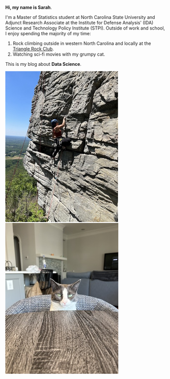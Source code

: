 **Hi, my name is Sarah**.

I'm a Master of Statistics student at North Carolina State University and Adjunct Research Associate at the Institute for Defense Analysis' (IDA) Science and Technology Policy Institute (STPI). Outside of work and school, I enjoy spending the majority of my time:

1. Rock climbing outside in western North Carolina and locally at the [Triangle Rock Club](https://www.instagram.com/trianglerockclub/).
2. Watching sci-fi movies with my grumpy cat.

This is my blog about **Data Science**.

![climb](IMG_1.jpeg) ![cat](IMG_3.jpeg)


